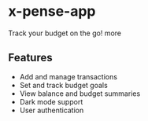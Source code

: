 # x-pense-app
Track your budget on the go! more 

## Features

- Add and manage transactions
- Set and track budget goals
- View balance and budget summaries
- Dark mode support
- User authentication
